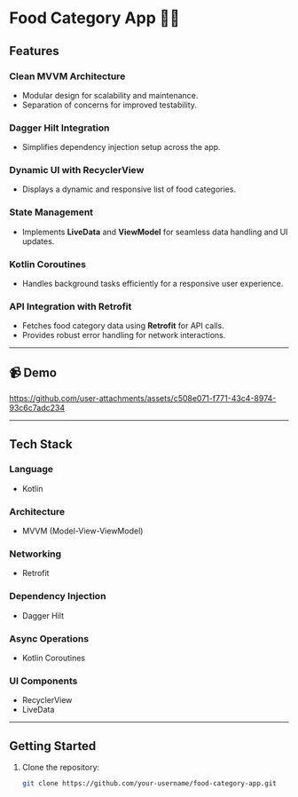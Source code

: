 
# Food Category App 🍔🥗

## Features

### Clean MVVM Architecture
- Modular design for scalability and maintenance.
- Separation of concerns for improved testability.

### Dagger Hilt Integration
- Simplifies dependency injection setup across the app.

### Dynamic UI with RecyclerView
- Displays a dynamic and responsive list of food categories.

### State Management
- Implements **LiveData** and **ViewModel** for seamless data handling and UI updates.

### Kotlin Coroutines
- Handles background tasks efficiently for a responsive user experience.

### API Integration with Retrofit
- Fetches food category data using **Retrofit** for API calls.
- Provides robust error handling for network interactions.

---
## 📹 Demo

https://github.com/user-attachments/assets/c508e071-f771-43c4-8974-93c6c7adc234

---

## Tech Stack

### Language
- Kotlin

### Architecture
- MVVM (Model-View-ViewModel)

### Networking
- Retrofit

### Dependency Injection
- Dagger Hilt

### Async Operations
- Kotlin Coroutines

### UI Components
- RecyclerView
- LiveData

---

## Getting Started

1. Clone the repository:
   ```bash
   git clone https://github.com/your-username/food-category-app.git




